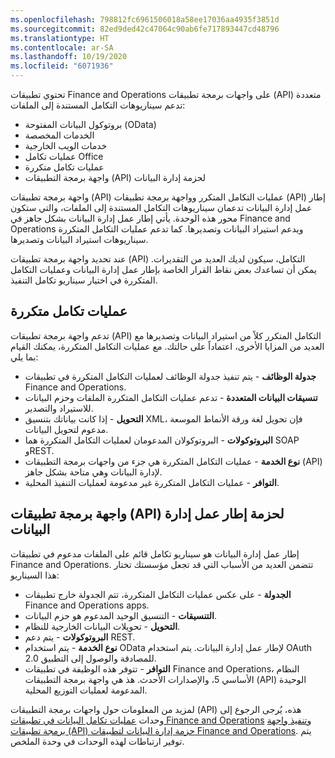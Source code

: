 ```yaml
---
ms.openlocfilehash: 798812fc6961506018a58ee17036aa4935f3851d
ms.sourcegitcommit: 82ed9ded42c47064c90ab6fe717893447cd48796
ms.translationtype: HT
ms.contentlocale: ar-SA
ms.lasthandoff: 10/19/2020
ms.locfileid: "6071936"
---
```


تحتوي تطبيقات Finance and Operations على واجهات برمجة تطبيقات (API) متعددة تدعم سيناريوهات التكامل المستندة إلى الملفات:

-   بروتوكول البيانات المفتوحة (OData)
-   الخدمات المخصصة
-   خدمات الويب الخارجية
-   عمليات تكامل Office‬‏‫
-   عمليات تكامل متكررة
-   واجهة برمجة التطبيقات (API) لحزمة إدارة البيانات

واجهة برمجة تطبيقات (API) عمليات التكامل المتكرر وواجهة برمجة تطبيقات (API) إطار عمل إدارة البيانات تدعمان سيناريوهات التكامل المستندة إلى الملفات، والتي ستكون محور هذه الوحدة. يأتي إطار عمل إدارة البيانات بشكل جاهز في  Finance and Operations ويدعم استيراد البيانات وتصديرها. كما تدعم عمليات التكامل المتكررة سيناريوهات استيراد البيانات وتصديرها.

عند تحديد واجهة برمجة تطبيقات (API) التكامل، سيكون لديك العديد من التقديرات. يمكن أن تساعدك بعض نقاط القرار الخاصة بإطار عمل إدارة البيانات وعمليات التكامل المتكررة في اختيار سيناريو تكامل التنفيذ.

## <a name="recurring-integrations"></a>عمليات تكامل متكررة  

تدعم واجهة برمجة تطبيقات (API) التكامل المتكرر كلاً من استيراد البيانات وتصديرها مع العديد من المزايا الأخرى، اعتماداً على حالتك. مع عمليات التكامل المتكررة، يمكنك القيام بما يلي:

-   **جدولة الوظائف** - يتم تنفيذ جدولة الوظائف لعمليات التكامل المتكررة في تطبيقات Finance and Operations.
-   **تنسيقات البيانات المتعددة** - تدعم عمليات التكامل المتكررة الملفات وحزم البيانات للاستيراد والتصدير.
-   **التحويل** - إذا كانت بياناتك بتنسيق XML، فإن تحويل لغة ورقة الأنماط الموسعة مدعوم لتحويل البيانات.
-   **البروتوكولات** - البروتوكولان المدعومان لعمليات التكامل المتكررة هما SOAP وREST.
-   **نوع الخدمة** - عمليات التكامل المتكررة هي جزء من واجهات برمجة التطبيقات (API) لإدارة البيانات وهي متاحة بشكل جاهز.
-   **التوافر** - عمليات التكامل المتكررة غير مدعومة لعمليات التنفيذ المحلية.

## <a name="data-management-framework-package-api"></a>واجهة برمجة تطبيقات (API) لحزمة إطار عمل إدارة البيانات  

إطار عمل إدارة البيانات هو سيناريو تكامل قائم على الملفات مدعوم في تطبيقات Finance and Operations. تتضمن العديد من الأسباب التي قد تجعل مؤسستك تختار هذا السيناريو:

-   **الجدولة** - على عكس عمليات التكامل المتكررة، تتم الجدولة خارج تطبيقات  Finance and Operations apps.
-   **التنسيقات** - التنسيق الوحيد المدعوم هو حزم البيانات.
-   **التحويل** - تحويلات البيانات الخارجية للنظام.
-   **البروتوكولات** - يتم دعم REST.
-   **نوع الخدمة** - يتم استخدام OData لإطار عمل إدارة البيانات. يتم استخدام OAuth 2.0 للمصادقة والوصول إلى التطبيق.
-   **التوافر** - تتوفر هذه الوظيفة في تطبيقات Finance and Operations، النظام الأساسي 5، والإصدارات الأحدث. هذ هي واجهة برمجة التطبيقات (API) الوحيدة المدعومة لعمليات التوزيع المحلية.

لمزيد من المعلومات حول واجهات برمجة التطبيقات (API) هذه، يُرجى الرجوع إلى وحدات [عمليات تكامل البيانات في تطبيقات Finance and Operations](https://docs.microsoft.com/learn/modules/data-integrations-finance-operations//?azure-portal=true) و[تنفيذ واجهة برمجة تطبيقات (API) حزمة إدارة البيانات لتطبيقات Finance and Operations](https://docs.microsoft.com/learn/modules/data-package-api-finance-operations/?azure-portal=true). يتم توفير ارتباطات لهذه الوحدات في وحدة الملخص.
